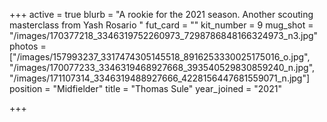 +++
active = true
blurb = "A rookie for the 2021 season. Another scouting masterclass from Yash Rosario "
fut_card = ""
kit_number = 9
mug_shot = "/images/170377218_3346319752260973_7298786848166324973_n3.jpg"
photos = ["/images/157993237_3317474305145518_8916253330025175016_o.jpg", "/images/170077233_3346319468927668_393540529830859240_n.jpg", "/images/171107314_3346319488927666_4228156447681559071_n.jpg"]
position = "Midfielder"
title = "Thomas Sule"
year_joined = "2021"

+++
